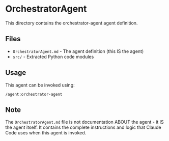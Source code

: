 # OrchestratorAgent

This directory contains the orchestrator-agent agent definition.

## Files

- `OrchestratorAgent.md` - The agent definition (this IS the agent)
- `src/` - Extracted Python code modules

## Usage

This agent can be invoked using:
```
/agent:orchestrator-agent
```

## Note

The `OrchestratorAgent.md` file is not documentation ABOUT the agent - it IS the agent itself.
It contains the complete instructions and logic that Claude Code uses when this agent is invoked.
